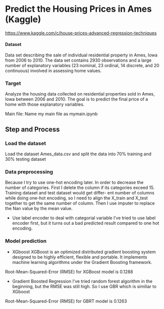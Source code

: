 # Predict the Housing Prices in Ames (Kaggle)
https://www.kaggle.com/c/house-prices-advanced-regression-techniques

#### Dataset
Data set describing the sale of individual residential property in Ames, Iowa
from 2006 to 2010. The data set contains 2930 observations and a large number of explanatory
variables (23 nominal, 23 ordinal, 14 discrete, and 20 continuous) involved in assessing home
values. 

### Target
Analyze the housing data collected on residential properties sold in Ames, Iowa between 2006 and 2010. The goal is to predict the final price of a home with those explanatory variables.

Main file: Name my main file as mymain.ipynb

## Step and Process 


### Load the dataset
Load the dataset Ames_data.csv and split the data into 70% training and 30% testing dataset

### Data preprocessing
Because I try to use one-hot encoding later. In order to decrease the number of categories. First I delete the column if its categories exceed 15. Training dataset and test dataset would get differ- ent number of columns while doing one-hot encoding, so I need to align the X_train and X_test together to get the same number of column. Then I use imputer to replace the Nan value by the mean value.

- Use label encoder to deal with categorial variable
I’ve tried to use label encoder first, but it turns out a bad predicted result compared to one hot encoding.

### Model prediction
- XGboost
XGBoost is an optimized distributed gradient boosting system designed to be highly efficient, flexible and portable. It implements machine learning algorithms under the Gradient Boosting framework.

Root-Mean-Squared-Error (RMSE) for XGBoost model is 0.1288

- Gradient Boosted Regression
I’ve tried random forest algorithm in the beginning, but the RMSE was still high. So I use GBR which is similiar to XGboost

Root-Mean-Squared-Error (RMSE) for GBRT model is 0.1263

